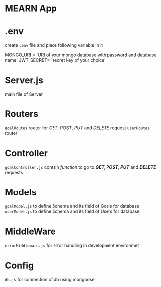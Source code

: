 # MEARN App

# .env

create `.env` file and place following variable in it

MONGO_URI = 'URI of your mongo database with password and database name'
JWT_SECRET= 'secret key of your choice'

# Server.js

main file of Server

# Routers

`goalRoutes` router for _GET_, _POST_, _PUT_ and _DELETE_ request
`userRoutes` router

# Controller

`goalController.js` contain _function_ to go to **_GET, POST, PUT_** and **_DELETE_** requests

# Models

`goalModel.js` to define Schema and its field of Goals for database
`userModel.js` to define Schema and its field of Users for database

# MiddleWare

`errorMiddleware.js` for error handling in development environmet

# Config

`db.js` for connection of db using mongoose
